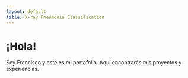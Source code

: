 ```yaml
---
layout: default
title: X-ray Pneumonia Classification
---
```


# ¡Hola!
Soy Francisco y este es mi portafolio. Aquí encontrarás mis proyectos y experiencias.

